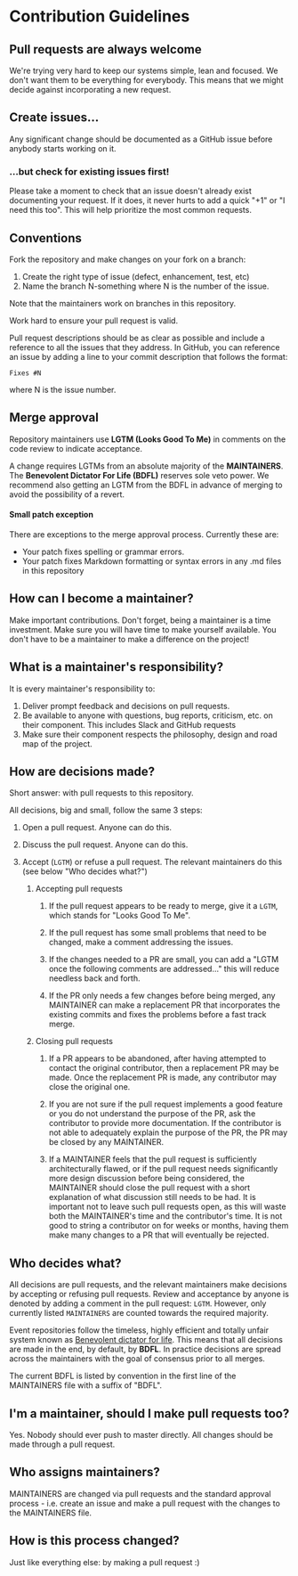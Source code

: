 # Contribution Guidelines

## Pull requests are always welcome

We're trying very hard to keep our systems simple, lean and focused. We don't want them to be everything for everybody. This means that we might decide
against incorporating a new request.

## Create issues...

Any significant change should be documented as a GitHub issue before anybody starts working on it.

### ...but check for existing issues first!

Please take a moment to check that an issue doesn't already exist documenting your request. If it does, it never hurts to add a quick "+1" or "I need this too". This will help prioritize the most common requests.

## Conventions

Fork the repository and make changes on your fork on a branch:

1. Create the right type of issue (defect, enhancement, test, etc)
2. Name the branch N-something where N is the number of the issue.

Note that the maintainers work on branches in this repository.

Work hard to ensure your pull request is valid.

Pull request descriptions should be as clear as possible and include a reference to all the issues that they address. In GitHub, you can reference an
issue by adding a line to your commit description that follows the format:

`Fixes #N`

where N is the issue number.

## Merge approval

Repository maintainers use **LGTM (Looks Good To Me)** in comments on the code review to indicate acceptance.

A change requires LGTMs from an absolute majority of the **MAINTAINERS**. The **Benevolent Dictator For Life (BDFL)** reserves sole veto power. We recommend also
getting an LGTM from the BDFL in advance of merging to avoid the possibility of a revert.

#### Small patch exception

There are exceptions to the merge approval process. Currently these are:

- Your patch fixes spelling or grammar errors.
- Your patch fixes Markdown formatting or syntax errors in any .md files in this repository

## How can I become a maintainer?

Make important contributions. Don't forget, being a maintainer is a time investment. Make sure you will have time to make yourself available. You don't have to be a maintainer to make a difference on the project!

## What is a maintainer's responsibility?

It is every maintainer's responsibility to:

1. Deliver prompt feedback and decisions on pull requests.
2. Be available to anyone with questions, bug reports, criticism, etc. on their component. This includes Slack and GitHub requests
3. Make sure their component respects the philosophy, design and road map of the project.

## How are decisions made?

Short answer: with pull requests to this repository.

All decisions, big and small, follow the same 3 steps:

1. Open a pull request. Anyone can do this.

2. Discuss the pull request. Anyone can do this.

3. Accept (`LGTM`) or refuse a pull request. The relevant maintainers
   do this (see below "Who decides what?")

   1. Accepting pull requests

      1. If the pull request appears to be ready to merge, give it a `LGTM`, which stands for "Looks Good To Me".

      2. If the pull request has some small problems that need to be changed, make a comment addressing the issues.

      3. If the changes needed to a PR are small, you can add a "LGTM once the following comments are addressed..." this will reduce needless back and forth.

      4. If the PR only needs a few changes before being merged, any MAINTAINER can make a replacement PR that incorporates the existing commits and fixes the problems before a fast track merge.

   2. Closing pull requests

      1. If a PR appears to be abandoned, after having attempted to contact the original contributor, then a replacement PR may be made. Once the replacement PR is made, any contributor may close the original one.

      2. If you are not sure if the pull request implements a good feature or you do not understand the purpose of the PR, ask the contributor to provide more documentation. If the contributor is not able to adequately explain the purpose of the PR, the PR may be closed by any MAINTAINER.

      3. If a MAINTAINER feels that the pull request is sufficiently architecturally flawed, or if the pull request needs significantly more design discussion before being considered, the MAINTAINER should close the pull request with a short explanation of what discussion still needs to be had. It is important not to leave such pull requests open, as this will waste both the MAINTAINER's time and the contributor's time. It is not good to string a contributor on for weeks or months, having them make many changes to a PR that will eventually be rejected.

## Who decides what?

All decisions are pull requests, and the relevant maintainers make decisions by accepting or refusing pull requests. Review and acceptance by anyone is
denoted by adding a comment in the pull request: `LGTM`. However, only currently listed `MAINTAINERS` are counted towards the required majority.

Event repositories follow the timeless, highly efficient and totally unfair system known as [Benevolent dictator for life](http://en.wikipedia.org/wiki/Benevolent_Dictator_for_Life). This means that all decisions are made in the end, by default, by **BDFL**. In
practice decisions are spread across the maintainers with the goal of consensus prior to all merges.

The current BDFL is listed by convention in the first line of the MAINTAINERS file with a suffix of "BDFL".

## I'm a maintainer, should I make pull requests too?

Yes. Nobody should ever push to master directly. All changes should be made through a pull request.

## Who assigns maintainers?

MAINTAINERS are changed via pull requests and the standard approval process - i.e. create an issue and make a pull request with the
changes to the MAINTAINERS file.

## How is this process changed?

Just like everything else: by making a pull request :)
